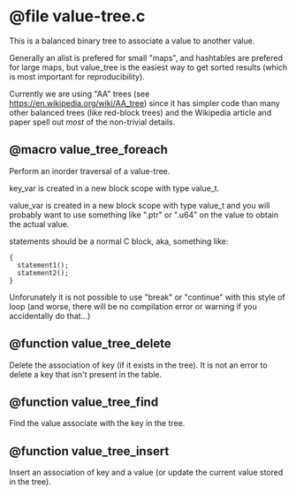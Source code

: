 # @file value-tree.c

This is a balanced binary tree to associate a value to another
value.

Generally an alist is prefered for small "maps", and hashtables are
prefered for large maps, but value_tree is the easiest way to get
sorted results (which is most important for reproducibility).

Currently we are using "AA" trees (see
https://en.wikipedia.org/wiki/AA_tree) since it has simpler code
than many other balanced trees (like red-block trees) and the
Wikipedia article and paper spell out *most* of the non-trivial
details.
 
## @macro value_tree_foreach

Perform an inorder traversal of a value-tree.

key_var is created in a new block scope with type value_t.

value_var is created in a new block scope with type value_t and you
will probably want to use something like ".ptr" or ".u64" on the
value to obtain the actual value.

statements should be a normal C block, aka, something like:
```
{
  statement1();
  statement2();
}
```

Unforunately it is not possible to use "break" or "continue" with
this style of loop (and worse, there will be no compilation error
or warning if you accidentally do that...)
 
## @function value_tree_delete

Delete the association of key (if it exists in the tree). It is not
an error to delete a key that isn't present in the table.
 
## @function value_tree_find

Find the value associate with the key in the tree.
 
## @function value_tree_insert

Insert an association of key and a value (or update the current
value stored in the tree).
 
